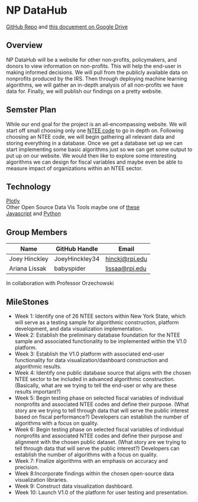 # NP DataHub
[GitHub Repo](https://github.com/babyspider/NP_DataHub/) and [this docuement on Google Drive](https://docs.google.com/document/d/1sE8oZ2MY-LFY0cvWTM8VlfhMDZS0cSNOkhukOGt9nxQ/edit?usp=sharing) <br /> 

## Overview
NP DataHub will be a website for other non-profits, policymakers, and donors to view information on non-profits. This will help the end-user in making informed decisions. We will pull from the publicly available data on nonprofits produced by the IRS. Then through deploying machine learning algorithms, we will gather an in-depth analysis of all non-profits we have data for. Finally, we will publish our findings on a pretty website. <br />

## Semster Plan
While our end goal for the project is an all-encompassing website. We will start off small choosing only one [NTEE code](https://nccs.urban.org/project/national-taxonomy-exempt-entities-ntee-codes) to go in depth on. Following choosing an NTEE code, we will begin gathering all relevant data and storing everything in a database. Once we get a database set up we can start implementing some basic algorithms just so we can get some output to put up on our website. We would then like to explore some interesting algorithms we can design for fiscal variables and maybe even be able to measure impact of organizations within an NTEE sector. <br />

## Technology
[Plotly](https://plotly.com) <br />
Other Open Source Data Vis Tools maybe one of [these](https://rigorousthemes.com/blog/best-open-source-data-visualization-tools/)<br />
[Javascript](https://www.javascript.com) and [Python](https://www.python.org) <br />

## Group Members
| Name	| GitHub Handle	| Email |
| --- | --- | --- |
| Joey Hinckley | JoeyHinckley34 | hinckj@rpi.edu |
| Ariana Lissak | babyspider | lissaa@rpi.edu |

In collaboration with Professor Orzechowski

## MileStones 
- Week 1: Identify one of 26 NTEE sectors within New York State, which will serve as a testing sample for algorithmic construction, platform development, and data visualization implementation. 
- Week 2: Establish the preliminary database foundation for the NTEE sample and associated functionality to be implemented within the V1.0 platform.
- Week 3: Establish the V1.0 platform with associated end-user functionality for data visualization/dashboard construction and algorithmic results.
- Week 4: Identify one public database source that aligns with the chosen NTEE sector to be included in advanced algorithmic construction. (Basically, what are we trying to tell the end-user or why are these results important?)
- Week 5: Begin testing phase on selected fiscal variables of individual nonprofits and associated NTEE codes and define their purpose. (What story are we trying to tell through data that will serve the public interest based on fiscal performance?) Developers can establish the number of algorithms with a focus on quality.
- Week 6: Begin testing phase on selected fiscal variables of individual nonprofits and associated NTEE codes and define their purpose and alignment with the chosen public dataset. (What story are we trying to tell through data that will serve the public interest?) Developers can establish the number of algorithms with a focus on quality.
- Week 7: Finalize algorithms with an emphasis on accuracy and precision.
- Week 8:Incorporate findings within the chosen open-source data visualization libraries.
- Week 9: Construct data visualization dashboard.
- Week 10: Launch V1.0 of the platform for user testing and presentation.  


